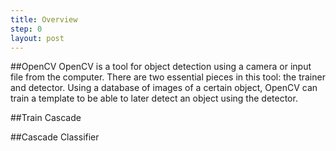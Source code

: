 ```yaml
---
title: Overview
step: 0
layout: post
---
```


##OpenCV
OpenCV is a tool for object detection using a camera or input file from the computer. There are two essential pieces in this tool: the trainer and detector. Using a database of images of a certain object, OpenCV can train a template to be able to later detect an object using the detector.

##Train Cascade

##Cascade Classifier
